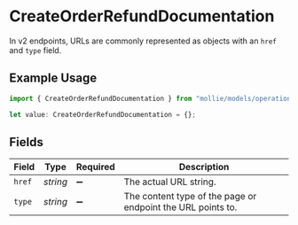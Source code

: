# CreateOrderRefundDocumentation

In v2 endpoints, URLs are commonly represented as objects with an `href` and `type` field.

## Example Usage

```typescript
import { CreateOrderRefundDocumentation } from "mollie/models/operations";

let value: CreateOrderRefundDocumentation = {};
```

## Fields

| Field                                                       | Type                                                        | Required                                                    | Description                                                 |
| ----------------------------------------------------------- | ----------------------------------------------------------- | ----------------------------------------------------------- | ----------------------------------------------------------- |
| `href`                                                      | *string*                                                    | :heavy_minus_sign:                                          | The actual URL string.                                      |
| `type`                                                      | *string*                                                    | :heavy_minus_sign:                                          | The content type of the page or endpoint the URL points to. |